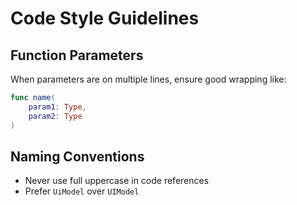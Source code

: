# Code Style Guidelines

## Function Parameters
When parameters are on multiple lines, ensure good wrapping like:
```swift
func name(
    param1: Type,
    param2: Type
)
```

## Naming Conventions
- Never use full uppercase in code references
- Prefer `UiModel` over `UIModel` 